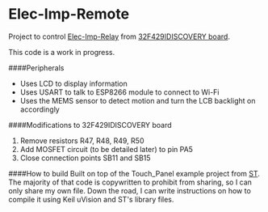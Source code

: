 # Elec-Imp-Remote
Project to control [Elec-Imp-Relay](https://github.com/dwaq/Elec-Imp-Relay) from [32F429IDISCOVERY board](http://www.st.com/web/catalog/tools/FM116/SC959/SS1532/LN1848/PF259090).

This code is a work in progress.

####Peripherals
* Uses LCD to display information
* Uses USART to talk to ESP8266 module to connect to Wi-Fi
* Uses the MEMS sensor to detect motion and turn the LCB backlight on accordingly

####Modifications to 32F429IDISCOVERY board
1. Remove resistors R47, R48, R49, R50
2. Add MOSFET circuit (to be detailed later) to pin PA5
3. Close connection points SB11 and SB15 

####How to build
Built on top of the Touch_Panel example project from [ST](http://www.st.com/web/en/catalog/tools/PF259429). The majority of that code is copywritten to prohibit from sharing, so I can only share my own file. Down the road, I can write instructions on how to compile it using Keil uVision and ST's library files.
